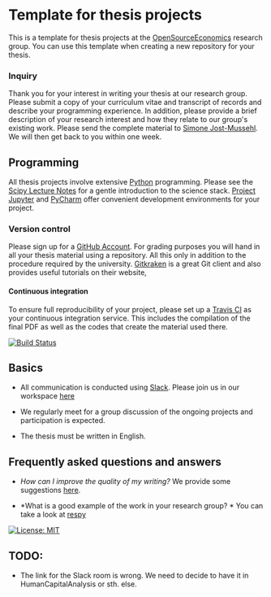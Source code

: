 # Template for thesis projects

This is a template for thesis projects at the [OpenSourceEconomics](https://github.com/OpenSourceEconomics) research group. You can use this template when creating a new repository for your thesis.

### Inquiry

Thank you for your interest in writing your thesis at our research group. Please submit a copy of your curriculum vitae and transcript of records and describe your programming experience. In addition, please provide a brief description of your research interest and how they relate to our group's existing work. Please send the complete material to [Simone Jost-Mussehl](https://www.iame.uni-bonn.de/people/jost-mussehl). We will then get back to you within one week.

## Programming

All thesis projects involve extensive [Python](https://www.python.org) programming. Please see the [Scipy Lecture Notes](https://scipy-lectures.org/) for a gentle introduction to the science stack. [Project Jupyter](https://jupyter.org) and  [PyCharm](https://www.jetbrains.com/pycharm) offer convenient development environments for your project.

### Version control

Please sign up for a [GitHub Account](http://github.com). For grading purposes you will hand in all your thesis material using a repository. All this only in addition to the procedure required by the university. [Gitkraken](https://www.gitkraken.com/git-client) is a great Git client and also provides useful tutorials on their website,

#### Continuous integration

To ensure full reproducibility of your project, please set up a [Travis CI](https://travis-ci.org) as your continuous integration service. This includes the compilation of the final PDF as well as the codes that create the material used there.

[![Build Status](https://travis-ci.org/HumanCapitalAnalysis/template-thesis-project.svg?branch=master)](https://travis-ci.org/HumanCapitalAnalysis/template-thesis-project)

## Basics

* All communication is conducted using [Slack](https://slack.com). Please join us in our workspace [here](https://join.slack.com/t/humancapitalanalysis/shared_invite/enQtNDQ0ODkyODYyODA2LWEyZjdlNWYwYmUyNzlkOWFkNWJkMGI5M2M4ZWUyMThhNWNiMmJhY2ZjY2E4YzE3NGQ5MzcxZTRhN2QxYjgxYWY)

* We regularly meet for a group discussion of the ongoing projects and participation is expected.

* The thesis must be written in English.

## Frequently asked questions and answers

* *How can I improve the quality of my writing?* We provide some suggestions [here](https://github.com/HumanCapitalAnalysis/general-resources).

* *What is a good example of the work in your research group? * You can take a look at [respy](https://respy.readthedocs.io/en/latest/)

[![License: MIT](https://img.shields.io/badge/License-MIT-blue.svg)](HumanCapitalAnalysis/student-project-template/blob/master/LICENSE)

## TODO:

* The link for the Slack room is wrong. We need to decide to have it in HumanCapitalAnalysis or sth. else.
